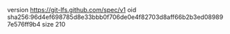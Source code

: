 version https://git-lfs.github.com/spec/v1
oid sha256:96d4ef698785d8e33bbb0f706de0e4f82703d8aff66b2b3ed089897e576ff9b4
size 210
